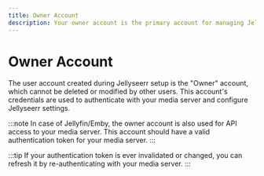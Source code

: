 ```yaml
---
title: Owner Account
description: Your owner account is the primary account for managing Jellyseerr.
---
```


# Owner Account

The user account created during Jellyseerr setup is the "Owner" account, which cannot be deleted or modified by other users. This account's credentials are used to authenticate with your media server and configure Jellyseerr settings.

:::note
In case of Jellyfin/Emby, the owner account is also used for API access to your media server. This account should have a valid authentication token for your media server.
:::

:::tip
If your authentication token is ever invalidated or changed, you can refresh it by re-authenticating with your media server.
:::

